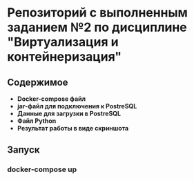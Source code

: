# Репозиторий с выполненным заданием №2 по дисциплине "Виртуализация и контейнеризация"

## Содержимое
- __Docker-compose файл__
- __jar-файл для подключения к PostreSQL__
- __Данные для загрузки в PostreSQL__
- __Файл Python__
- __Результат работы в виде скриншота__

## Запуск
### docker-compose up
